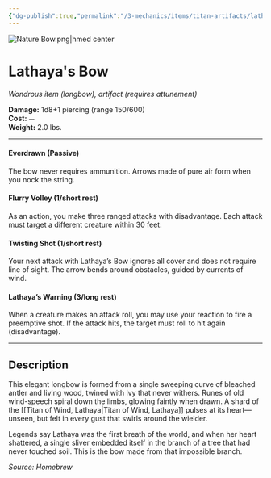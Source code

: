 ```yaml
---
{"dg-publish":true,"permalink":"/3-mechanics/items/titan-artifacts/lathaya-s-bow/","tags":["item"]}
---
```


![Nature Bow.png|hmed center](/img/user/z_Assets/Nature%20Bow.png)

# Lathaya's Bow
_Wondrous item (longbow), artifact (requires attunement)_ 

**Damage:** 1d8+1 piercing (range 150/600)  
**Cost:** ⏤  
**Weight:** 2.0 lbs.

---

#### **Everdrawn (Passive)**
The bow never requires ammunition. Arrows made of pure air form when you nock the string.

#### **Flurry Volley (1/short rest)**
As an action, you make three ranged attacks with disadvantage. Each attack must target a different creature within 30 feet.

#### **Twisting Shot (1/short rest)**
Your next attack with Lathaya’s Bow ignores all cover and does not require line of sight. The arrow bends around obstacles, guided by currents of wind.

#### **Lathaya’s Warning (3/long rest)**
When a creature makes an attack roll, you may use your reaction to fire a preemptive shot. If the attack hits, the target must roll to hit again (disadvantage).

---

## **Description**
This elegant longbow is formed from a single sweeping curve of bleached antler and living wood, twined with ivy that never withers. Runes of old wind-speech spiral down the limbs, glowing faintly when drawn. A shard of the [[Titan of Wind, Lathaya\|Titan of Wind, Lathaya]] pulses at its heart—unseen, but felt in every gust that swirls around the wielder.

Legends say Lathaya was the first breath of the world, and when her heart shattered, a single sliver embedded itself in the branch of a tree that had never touched soil. This is the bow made from that impossible branch.

*Source: Homebrew*